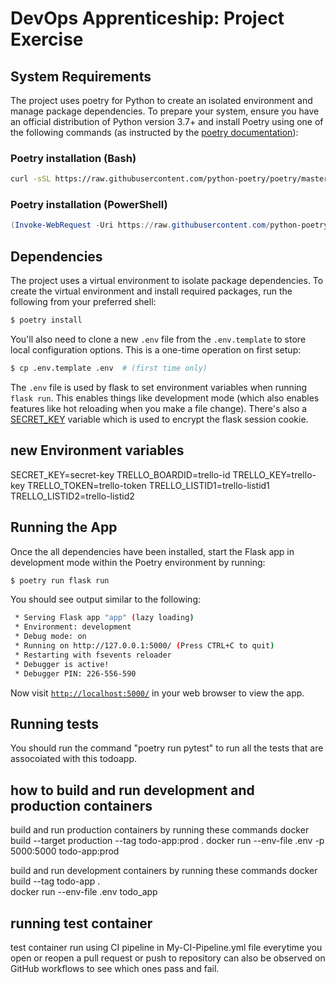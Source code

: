 # DevOps Apprenticeship: Project Exercise

## System Requirements

The project uses poetry for Python to create an isolated environment and manage package dependencies. To prepare your system, ensure you have an official distribution of Python version 3.7+ and install Poetry using one of the following commands (as instructed by the [poetry documentation](https://python-poetry.org/docs/#system-requirements)):

### Poetry installation (Bash)

```bash
curl -sSL https://raw.githubusercontent.com/python-poetry/poetry/master/install-poetry.py | python -
```

### Poetry installation (PowerShell)

```powershell
(Invoke-WebRequest -Uri https://raw.githubusercontent.com/python-poetry/poetry/master/install-poetry.py -UseBasicParsing).Content | python -
```

## Dependencies

The project uses a virtual environment to isolate package dependencies. To create the virtual environment and install required packages, run the following from your preferred shell:

```bash
$ poetry install
```

You'll also need to clone a new `.env` file from the `.env.template` to store local configuration options. This is a one-time operation on first setup:

```bash
$ cp .env.template .env  # (first time only)
```

The `.env` file is used by flask to set environment variables when running `flask run`. This enables things like development mode (which also enables features like hot reloading when you make a file change). There's also a [SECRET_KEY](https://flask.palletsprojects.com/en/1.1.x/config/#SECRET_KEY) variable which is used to encrypt the flask session cookie.


## new Environment variables

SECRET_KEY=secret-key
TRELLO_BOARDID=trello-id
TRELLO_KEY=trello-key
TRELLO_TOKEN=trello-token
TRELLO_LISTID1=trello-listid1
TRELLO_LISTID2=trello-listid2

## Running the App

Once the all dependencies have been installed, start the Flask app in development mode within the Poetry environment by running:
```bash
$ poetry run flask run
```

You should see output similar to the following:
```bash
 * Serving Flask app "app" (lazy loading)
 * Environment: development
 * Debug mode: on
 * Running on http://127.0.0.1:5000/ (Press CTRL+C to quit)
 * Restarting with fsevents reloader
 * Debugger is active!
 * Debugger PIN: 226-556-590
```
Now visit [`http://localhost:5000/`](http://localhost:5000/) in your web browser to view the app.

## Running tests

You should run the command "poetry run pytest" to run all the tests that are assocoiated with this todoapp.

## how to build and run development and production containers

build and run production containers by running these commands
docker build --target production --tag todo-app:prod .
docker run --env-file .env -p 5000:5000 todo-app:prod 

build and run development containers by running these commands
docker build --tag todo-app .  
docker run --env-file .env todo_app

## running test container 
test container run using CI pipeline in My-CI-Pipeline.yml file everytime you open or reopen a pull request or push to repository
can also be observed on GitHub workflows to see which ones pass and fail.



